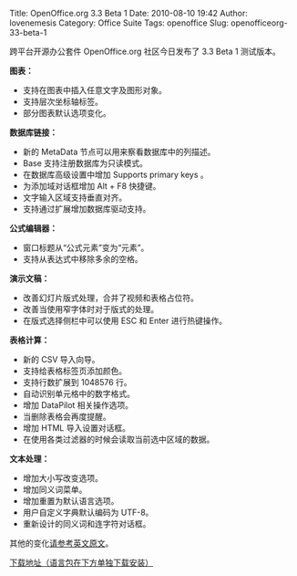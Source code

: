 Title: OpenOffice.org 3.3 Beta 1
Date: 2010-08-10 19:42
Author: lovenemesis
Category: Office Suite
Tags: openoffice
Slug: openofficeorg-33-beta-1

跨平台开源办公套件 OpenOffice.org 社区今日发布了 3.3 Beta 1 测试版本。

**图表：**

-   支持在图表中插入任意文字及图形对象。
-   支持层次坐标轴标签。
-   部分图表默认选项变化。

**数据库链接：**

-   新的 MetaData 节点可以用来察看数据库中的列描述。
-   Base 支持注册数据库为只读模式。
-   在数据库高级设置中增加 Supports primary keys 。
-   为添加域对话框增加 Alt + F8 快捷键。
-   文字输入区域支持垂直对齐。
-   支持通过扩展增加数据库驱动支持。

**公式编辑器：**

-   窗口标题从“公式元素”变为“元素”。
-   支持从表达式中移除多余的空格。

**演示文稿：**

-   改善幻灯片版式处理，合并了视频和表格占位符。
-   改善当使用窄字体时对于版式的处理。
-   在版式选择侧栏中可以使用 ESC 和 Enter 进行热键操作。

**表格计算：**

-   新的 CSV 导入向导。
-   支持给表格标签页添加颜色。
-   支持行数扩展到 1048576 行。
-   自动识别单元格中的数字格式。
-   增加 DataPilot 相关操作选项。
-   当删除表格会再度提醒。
-   增加 HTML 导入设置对话框。
-   在使用各类过滤器的时候会读取当前选中区域的数据。

**文本处理：**

-   增加大小写改变选项。
-   增加同义词菜单。
-   增加重置为默认语言选项。
-   用户自定义字典默认编码为 UTF-8。
-   重新设计的同义词和连字符对话框。

其他的变化[请参考英文原文](http://wiki.services.openoffice.org/wiki/Feature_Freeze_Testing_3.3)。

[下载地址（语言包在下方单独下载安装）](http://download.openoffice.org/all_beta.html)
